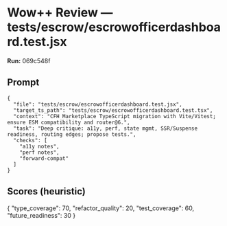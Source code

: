 # Wow++ Review — tests/escrow/escrowofficerdashboard.test.jsx

**Run:** 069c548f

## Prompt

```
{
  "file": "tests/escrow/escrowofficerdashboard.test.jsx",
  "target_ts_path": "tests/escrow/escrowofficerdashboard.test.tsx",
  "context": "CFH Marketplace TypeScript migration with Vite/Vitest; ensure ESM compatibility and router@6.",
  "task": "Deep critique: a11y, perf, state mgmt, SSR/Suspense readiness, routing edges; propose tests.",
  "checks": [
    "a11y notes",
    "perf notes",
    "forward-compat"
  ]
}
```

## Scores (heuristic)

{
  "type_coverage": 70,
  "refactor_quality": 20,
  "test_coverage": 60,
  "future_readiness": 30
}
